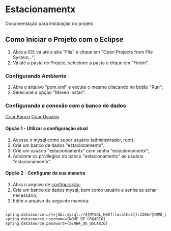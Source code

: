 # Estacionamentx

Documentação para instalação do projeto

## Como Iniciar o Projeto com o Eclipse

1. Abra a IDE vá até a aba "File" e clique em "Open Projects from File System...";
2. Vá até a pasta do Projeto, selecione a pasta e clique em "Finish".

### Configurando Ambiente

1. Abra o arquivo "pom.xml" e excute o mesmo cliacando no botão "Run";
2. Selecione a opção "Maven Install".

### Configurando a conexão com o banco de dados

[Criar Banco](https://www.quackit.com/mysql/workbench/create_a_database.cfm)
[Criar Usuário](https://www.youtube.com/watch?v=P7whjxMqYU4&ab_channel=PnTutorialsbyPradnyankurNikam)

#### Opção 1 - Utilizar a configuração atual

1. Acesse o mysql como super usuário (administrador, root);
2. Crie um banco de dados "estacionamentx";
3. Crie um usuário "estacionamentx" com senha "estacionamentx";
4. Adicione os privilegios do banco "estacionamentx" ao usuário "estacionamentx".

#### Opção 2 - Configurar da sua maneira

1. Abra o arquivo de [configuração](https://github.com/christianmurata/estacionamentx/blob/main/src/main/resources/application.properties);
2. Crie um banco de dados mysql, bem como usuário e senha se achar necessário;
3. Edite o arquivo da seguinte maneira:

```
.
spring.datasource.url=jdbc:mysql://${MYSQL_HOST:localhost}:3306/{NOME_DO_BANCO_QUE_DESEJA_UTILIZAR}
spring.datasource.username={NOME_DE_USUARIO}
spring.datasource.password={SENHA_DO_USUARIO}
```

